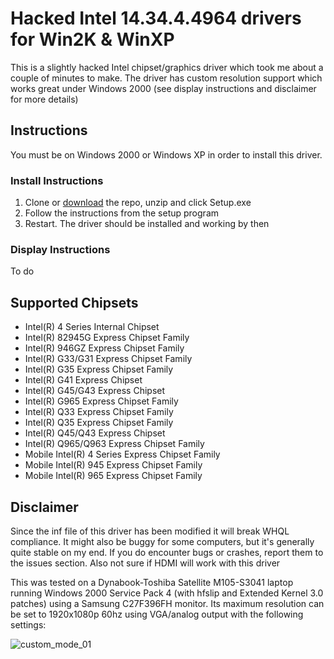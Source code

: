 # Hacked Intel 14.34.4.4964 drivers for Win2K & WinXP
This is a slightly hacked Intel chipset/graphics driver which took me about a couple of minutes to make. The driver has custom resolution support which works great under Windows 2000 (see display instructions and disclaimer for more details)

## Instructions
You must be on Windows 2000 or Windows XP in order to install this driver.

### Install Instructions

1. Clone or [download](https://github.com/RoozerXC/Express14344/archive/refs/heads/main.zip) the repo, unzip and click Setup.exe
2. Follow the instructions from the setup program
3. Restart. The driver should be installed and working by then

### Display Instructions
To do

## Supported Chipsets
- Intel(R) 4 Series Internal Chipset
- Intel(R) 82945G Express Chipset Family
- Intel(R) 946GZ Express Chipset Family
- Intel(R) G33/G31 Express Chipset Family
- Intel(R) G35 Express Chipset Family
- Intel(R) G41 Express Chipset
- Intel(R) G45/G43 Express Chipset
- Intel(R) G965 Express Chipset Family
- Intel(R) Q33 Express Chipset Family
- Intel(R) Q35 Express Chipset Family
- Intel(R) Q45/Q43 Express Chipset
- Intel(R) Q965/Q963 Express Chipset Family
- Mobile Intel(R) 4 Series Express Chipset Family
- Mobile Intel(R) 945 Express Chipset Family
- Mobile Intel(R) 965 Express Chipset Family

## Disclaimer
Since the inf file of this driver has been modified it will break WHQL compliance. It might also be buggy for some computers, but it's generally quite stable on my end. If you do encounter bugs or crashes, report them to the issues section. Also not sure if HDMI will work with this driver

This was tested on a Dynabook-Toshiba Satellite M105-S3041 laptop running Windows 2000 Service Pack 4 (with hfslip and Extended Kernel 3.0 patches) using a Samsung C27F396FH monitor. Its maximum resolution can be set to 1920x1080p 60hz using VGA/analog output with the following settings:

![custom_mode_01](https://user-images.githubusercontent.com/45127566/227465838-e016ff5e-d96c-46fc-8e8b-1050d7696022.png)

